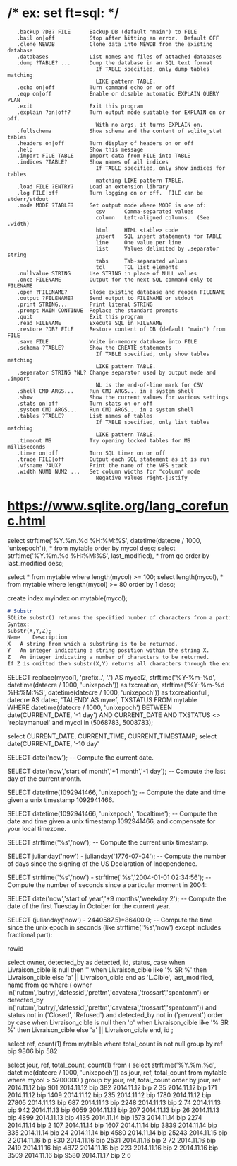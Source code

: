 # /* ex: set ft=sql: */

       .backup ?DB? FILE      Backup DB (default "main") to FILE
       .bail on|off           Stop after hitting an error.  Default OFF
       .clone NEWDB           Clone data into NEWDB from the existing database
       .databases             List names and files of attached databases
       .dump ?TABLE? ...      Dump the database in an SQL text format
                                If TABLE specified, only dump tables matching
                                LIKE pattern TABLE.
       .echo on|off           Turn command echo on or off
       .eqp on|off            Enable or disable automatic EXPLAIN QUERY PLAN
       .exit                  Exit this program
       .explain ?on|off?      Turn output mode suitable for EXPLAIN on or off.
                                With no args, it turns EXPLAIN on.
       .fullschema            Show schema and the content of sqlite_stat tables
       .headers on|off        Turn display of headers on or off
       .help                  Show this message
       .import FILE TABLE     Import data from FILE into TABLE
       .indices ?TABLE?       Show names of all indices
                                If TABLE specified, only show indices for tables
                                matching LIKE pattern TABLE.
       .load FILE ?ENTRY?     Load an extension library
       .log FILE|off          Turn logging on or off.  FILE can be stderr/stdout
       .mode MODE ?TABLE?     Set output mode where MODE is one of:
                                csv      Comma-separated values
                                column   Left-aligned columns.  (See .width)
                                html     HTML <table> code
                                insert   SQL insert statements for TABLE
                                line     One value per line
                                list     Values delimited by .separator string
                                tabs     Tab-separated values
                                tcl      TCL list elements
       .nullvalue STRING      Use STRING in place of NULL values
       .once FILENAME         Output for the next SQL command only to FILENAME
       .open ?FILENAME?       Close existing database and reopen FILENAME
       .output ?FILENAME?     Send output to FILENAME or stdout
       .print STRING...       Print literal STRING
       .prompt MAIN CONTINUE  Replace the standard prompts
       .quit                  Exit this program
       .read FILENAME         Execute SQL in FILENAME
       .restore ?DB? FILE     Restore content of DB (default "main") from FILE
       .save FILE             Write in-memory database into FILE
       .schema ?TABLE?        Show the CREATE statements
                                If TABLE specified, only show tables matching
                                LIKE pattern TABLE.
       .separator STRING ?NL? Change separator used by output mode and .import
                                NL is the end-of-line mark for CSV
       .shell CMD ARGS...     Run CMD ARGS... in a system shell
       .show                  Show the current values for various settings
       .stats on|off          Turn stats on or off
       .system CMD ARGS...    Run CMD ARGS... in a system shell
       .tables ?TABLE?        List names of tables
                                If TABLE specified, only list tables matching
                                LIKE pattern TABLE.
       .timeout MS            Try opening locked tables for MS milliseconds
       .timer on|off          Turn SQL timer on or off
       .trace FILE|off        Output each SQL statement as it is run
       .vfsname ?AUX?         Print the name of the VFS stack
       .width NUM1 NUM2 ...   Set column widths for "column" mode
                                Negative values right-justify


# https://www.sqlite.org/lang_corefunc.html

select strftime('%Y.%m.%d %H:%M:%S', datetime(datecre / 1000, 'unixepoch')), * from mytable order by mycol desc;
select strftime('%Y.%m.%d %H:%M:%S', last_modified), * from qc order by last_modified desc;

select * from mytable where length(mycol) >= 100;
select length(mycol), * from mytable where length(mycol) >= 80 order by 1 desc;

create index myindex on mytable(mycol);

```markdown
# Substr
SQLite substr() returns the specified number of characters from a particular position of a given string.
Syntax:
substr(X,Y,Z);
Name	Description
X	A string from which a substring is to be returned.
Y	An integer indicating a string position within the string X.
Z	An integer indicating a number of characters to be returned.
If Z is omitted then substr(X,Y) returns all characters through the end of the string X beginning with the Y-th. The left-most character of X is number 1. If Y is negative then the first character of the substring is found by counting from the right rather than the left. If Z is negative then the abs(Z) characters preceding the Y-th character are returned.
```

SELECT replace(mycol1, 'prefix..', '.') AS mycol2, 
strftime('%Y-%m-%d', datetime(datecre / 1000, 'unixepoch')) as txcreation,
strftime('%Y-%m-%d %H:%M:%S', datetime(datecre / 1000, 'unixepoch')) as txcreationfull,
datecre AS datec, 
'TALEND' AS myref, 
TXSTATUS
FROM mytable  
WHERE datetime(datecre / 1000, 'unixepoch') BETWEEN  date(CURRENT_DATE, '-1 day')  AND CURRENT_DATE AND TXSTATUS <> 'replaymanuel'
and mycol in (5068783, 5008783);

select CURRENT_DATE, CURRENT_TIME, CURRENT_TIMESTAMP;
select date(CURRENT_DATE, '-10 day'

SELECT date('now'); -- Compute the current date.

SELECT date('now','start of month','+1 month','-1 day'); -- Compute the last day of the current month.

SELECT datetime(1092941466, 'unixepoch'); -- Compute the date and time given a unix timestamp 1092941466.

SELECT datetime(1092941466, 'unixepoch', 'localtime'); -- Compute the date and time given a unix timestamp 1092941466, and compensate for your local timezone.

SELECT strftime('%s','now'); -- Compute the current unix timestamp.

SELECT julianday('now') - julianday('1776-07-04'); -- Compute the number of days since the signing of the US Declaration of Independence.

SELECT strftime('%s','now') - strftime('%s','2004-01-01 02:34:56'); -- Compute the number of seconds since a particular moment in 2004:

SELECT date('now','start of year','+9 months','weekday 2'); -- Compute the date of the first Tuesday in October for the current year.

SELECT (julianday('now') - 2440587.5)*86400.0; -- Compute the time since the unix epoch in seconds (like strftime('%s','now') except includes fractional part):


rowid

select owner, detected_by as detected, id, status, case when Livraison_cible is null then '' when Livraison_cible like '% SR %' then Livraison_cible else 'a' || Livraison_cible end as 'L.Cible', last_modified, name from qc
where
(      owner in('rutom','butryj','datessid','prettm','cavatera','trossart','spantonm') or
detected_by  in('rutom','butryj','datessid','prettm','cavatera','trossart','spantonm'))
and status not in ('Closed', 'Refused')
and detected_by not in ('penvent')
order by 
case when Livraison_cible is null then 'b' when Livraison_cible like '% SR %' then Livraison_cible else 'a' || Livraison_cible end,
id
;


select ref, count(1) from mytable where total_count is not null group by ref
bip	9806
bip	582




select jour, ref, total_count, count(1) from (
select strftime('%Y.%m.%d', datetime(datecre / 1000, 'unixepoch')) as jour, ref, total_count  from mytable where mycol > 5200000
) group by jour, ref, total_count
order by jour, ref
2014.11.12 	 bip 	 <null> 	 901
2014.11.12 	 bip 	 <null> 	 382
2014.11.12 	 bip 	 2      	 35
2014.11.12 	 bip 	 <null> 	 171
2014.11.12 	 bip 	 <null> 	 1409
2014.11.12 	 bip 	 <null> 	 235
2014.11.12 	 bip 	 <null> 	 1780
2014.11.12 	 bip 	 <null> 	 27805
2014.11.13 	 bip 	 <null> 	 687
2014.11.13 	 bip 	 <null> 	 2248
2014.11.13 	 bip 	 2      	 74
2014.11.13 	 bip 	 <null> 	 942
2014.11.13 	 bip 	 <null> 	 6059
2014.11.13 	 bip 	 <null> 	 207
2014.11.13 	 bip 	 <null> 	 26
2014.11.13 	 bip 	 <null> 	 4899
2014.11.13 	 bip 	 <null> 	 4135
2014.11.14 	 bip 	 <null> 	 1573
2014.11.14 	 bip 	 <null> 	 2274
2014.11.14 	 bip 	 2      	 107
2014.11.14 	 bip 	 <null> 	 1607
2014.11.14 	 bip 	 <null> 	 3839
2014.11.14 	 bip 	 <null> 	 335
2014.11.14 	 bip 	 <null> 	 24
2014.11.14 	 bip 	 <null> 	 4580
2014.11.14 	 bip 	 <null> 	 25243
2014.11.15 	 bip 	 <null> 	 2
2014.11.16 	 bip 	 <null> 	 830
2014.11.16 	 bip 	 <null> 	 2531
2014.11.16 	 bip 	 2      	 72
2014.11.16 	 bip 	 <null> 	 2419
2014.11.16 	 bip 	 <null> 	 4872
2014.11.16 	 bip 	 <null> 	 223
2014.11.16 	 bip 	 <null> 	 2
2014.11.16 	 bip 	 <null> 	 3509
2014.11.16 	 bip 	 <null> 	 9580
2014.11.17 	 bip 	 2      	 6
